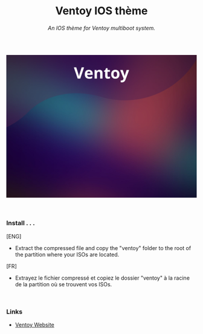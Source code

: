 <br>
<h1 align="center">Ventoy IOS thème </h1>
<h6 align="center">An IOS thème for Ventoy multiboot system.</h6>

<br>
  
<p align="center">
  <img width="900" height="" src="/ventoy/ios-theme/background.png">
</p>

<br>

### Install . . .

[ENG]
- Extract the compressed file and copy the "ventoy" folder to the root of the partition where your ISOs are located.

[FR]
- Extrayez le fichier compressé et copiez le dossier "ventoy" à la racine de la partition où se trouvent vos ISOs.

<br>

### Links

- [Ventoy Website](https://www.ventoy.net)


<br><br>
